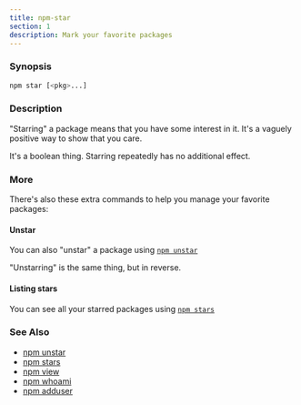 ```yaml
---
title: npm-star
section: 1
description: Mark your favorite packages
---
```


### Synopsis

```bash
npm star [<pkg>...]
```

### Description

"Starring" a package means that you have some interest in it.  It's
a vaguely positive way to show that you care.

It's a boolean thing. Starring repeatedly has no additional effect.

### More

There's also these extra commands to help you manage your favorite packages:

#### Unstar

You can also "unstar" a package using [`npm unstar`](/commands/npm-unstar)

"Unstarring" is the same thing, but in reverse.

#### Listing stars

You can see all your starred packages using [`npm stars`](/commands/npm-stars)

### See Also

* [npm unstar](/commands/npm-unstar)
* [npm stars](/commands/npm-stars)
* [npm view](/commands/npm-view)
* [npm whoami](/commands/npm-whoami)
* [npm adduser](/commands/npm-adduser)
